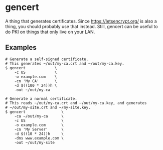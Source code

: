 # gencert

A thing that generates certificates. Since https://letsencrypt.org/ is
also a thing, you should probably use that instead. Still, gencert can
be useful to do PKI on things that only live on your LAN.

## Examples

```shell
# Generate a self-signed certificate.
# This generates ~/out/my-ca.crt and ~/out/my-ca.key.
$ gencert             \
    -c US             \
    -o example.com    \
    -cn 'My CA'       \
    -d $((100 * 24))h \
    -out ~/out/my-ca

# Generate a normal certificate.
# This reads ~/out/my-ca.crt and ~/out/my-ca.key, and generates
# ~/out/my-site.crt and ~/my-site.key.
$ gencert                \
    -ca ~/out/my-ca      \
    -c US                \
    -o example.com       \
    -cn 'My Server'      \
    -d $((10 * 24))h     \
    -dns www.example.com \
    -out ~/out/my-site
```
